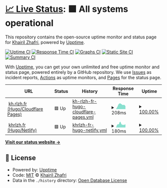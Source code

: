 # [📈 Live Status](https://status.khairilzhafri.com): <!--live status--> **🟩 All systems operational**

This repository contains the open-source uptime monitor and status page for [Khairil Zhafri](https://khrlzh.fr), powered by [Upptime](https://github.com/upptime/upptime).

[![Uptime CI](https://github.com/khrlzhfr/upptime/workflows/Uptime%20CI/badge.svg)](https://github.com/khrlzhfr/upptime/actions?query=workflow%3A%22Uptime+CI%22)
[![Response Time CI](https://github.com/khrlzhfr/upptime/workflows/Response%20Time%20CI/badge.svg)](https://github.com/khrlzhfr/upptime/actions?query=workflow%3A%22Response+Time+CI%22)
[![Graphs CI](https://github.com/khrlzhfr/upptime/workflows/Graphs%20CI/badge.svg)](https://github.com/khrlzhfr/upptime/actions?query=workflow%3A%22Graphs+CI%22)
[![Static Site CI](https://github.com/khrlzhfr/upptime/workflows/Static%20Site%20CI/badge.svg)](https://github.com/khrlzhfr/upptime/actions?query=workflow%3A%22Static+Site+CI%22)
[![Summary CI](https://github.com/khrlzhfr/upptime/workflows/Summary%20CI/badge.svg)](https://github.com/khrlzhfr/upptime/actions?query=workflow%3A%22Summary+CI%22)

With [Upptime](https://upptime.js.org), you can get your own unlimited and free uptime monitor and status page, powered entirely by a GitHub repository. We use [Issues](https://github.com/khrlzhfr/upptime/issues) as incident reports, [Actions](https://github.com/khrlzhfr/upptime/actions) as uptime monitors, and [Pages](https://status.khairilzhafri.com) for the status page.

<!--start: status pages-->
<!-- This summary is generated by Upptime (https://github.com/upptime/upptime) -->
<!-- Do not edit this manually, your changes will be overwritten -->
<!-- prettier-ignore -->
| URL | Status | History | Response Time | Uptime |
| --- | ------ | ------- | ------------- | ------ |
| <img alt="" src="https://icons.duckduckgo.com/ip3/kh.rlzh.fr.ico" height="13"> [kh.rlzh.fr (Hugo/Cloudflare Pages)](https://kh.rlzh.fr/?ref=upptime) | 🟩 Up | [kh-rlzh-fr-hugo-cloudflare-pages.yml](https://github.com/khrlzhfr/upptime/commits/HEAD/history/kh-rlzh-fr-hugo-cloudflare-pages.yml) | <details><summary><img alt="Response time graph" src="./graphs/kh-rlzh-fr-hugo-cloudflare-pages/response-time-week.png" height="20"> 208ms</summary><br><a href="https://status.khairilzhafri.com/history/kh-rlzh-fr-hugo-cloudflare-pages"><img alt="Response time 173" src="https://img.shields.io/endpoint?url=https%3A%2F%2Fraw.githubusercontent.com%2Fkhrlzhfr%2Fupptime%2FHEAD%2Fapi%2Fkh-rlzh-fr-hugo-cloudflare-pages%2Fresponse-time.json"></a><br><a href="https://status.khairilzhafri.com/history/kh-rlzh-fr-hugo-cloudflare-pages"><img alt="24-hour response time 181" src="https://img.shields.io/endpoint?url=https%3A%2F%2Fraw.githubusercontent.com%2Fkhrlzhfr%2Fupptime%2FHEAD%2Fapi%2Fkh-rlzh-fr-hugo-cloudflare-pages%2Fresponse-time-day.json"></a><br><a href="https://status.khairilzhafri.com/history/kh-rlzh-fr-hugo-cloudflare-pages"><img alt="7-day response time 208" src="https://img.shields.io/endpoint?url=https%3A%2F%2Fraw.githubusercontent.com%2Fkhrlzhfr%2Fupptime%2FHEAD%2Fapi%2Fkh-rlzh-fr-hugo-cloudflare-pages%2Fresponse-time-week.json"></a><br><a href="https://status.khairilzhafri.com/history/kh-rlzh-fr-hugo-cloudflare-pages"><img alt="30-day response time 166" src="https://img.shields.io/endpoint?url=https%3A%2F%2Fraw.githubusercontent.com%2Fkhrlzhfr%2Fupptime%2FHEAD%2Fapi%2Fkh-rlzh-fr-hugo-cloudflare-pages%2Fresponse-time-month.json"></a><br><a href="https://status.khairilzhafri.com/history/kh-rlzh-fr-hugo-cloudflare-pages"><img alt="1-year response time 173" src="https://img.shields.io/endpoint?url=https%3A%2F%2Fraw.githubusercontent.com%2Fkhrlzhfr%2Fupptime%2FHEAD%2Fapi%2Fkh-rlzh-fr-hugo-cloudflare-pages%2Fresponse-time-year.json"></a></details> | <details><summary><a href="https://status.khairilzhafri.com/history/kh-rlzh-fr-hugo-cloudflare-pages">100.00%</a></summary><a href="https://status.khairilzhafri.com/history/kh-rlzh-fr-hugo-cloudflare-pages"><img alt="All-time uptime 100.00%" src="https://img.shields.io/endpoint?url=https%3A%2F%2Fraw.githubusercontent.com%2Fkhrlzhfr%2Fupptime%2FHEAD%2Fapi%2Fkh-rlzh-fr-hugo-cloudflare-pages%2Fuptime.json"></a><br><a href="https://status.khairilzhafri.com/history/kh-rlzh-fr-hugo-cloudflare-pages"><img alt="24-hour uptime 100.00%" src="https://img.shields.io/endpoint?url=https%3A%2F%2Fraw.githubusercontent.com%2Fkhrlzhfr%2Fupptime%2FHEAD%2Fapi%2Fkh-rlzh-fr-hugo-cloudflare-pages%2Fuptime-day.json"></a><br><a href="https://status.khairilzhafri.com/history/kh-rlzh-fr-hugo-cloudflare-pages"><img alt="7-day uptime 100.00%" src="https://img.shields.io/endpoint?url=https%3A%2F%2Fraw.githubusercontent.com%2Fkhrlzhfr%2Fupptime%2FHEAD%2Fapi%2Fkh-rlzh-fr-hugo-cloudflare-pages%2Fuptime-week.json"></a><br><a href="https://status.khairilzhafri.com/history/kh-rlzh-fr-hugo-cloudflare-pages"><img alt="30-day uptime 100.00%" src="https://img.shields.io/endpoint?url=https%3A%2F%2Fraw.githubusercontent.com%2Fkhrlzhfr%2Fupptime%2FHEAD%2Fapi%2Fkh-rlzh-fr-hugo-cloudflare-pages%2Fuptime-month.json"></a><br><a href="https://status.khairilzhafri.com/history/kh-rlzh-fr-hugo-cloudflare-pages"><img alt="1-year uptime 100.00%" src="https://img.shields.io/endpoint?url=https%3A%2F%2Fraw.githubusercontent.com%2Fkhrlzhfr%2Fupptime%2FHEAD%2Fapi%2Fkh-rlzh-fr-hugo-cloudflare-pages%2Fuptime-year.json"></a></details>
| <img alt="" src="https://icons.duckduckgo.com/ip3/khrlzh.fr.ico" height="13"> [khrlzh.fr (Hugo/Netlify)](https://khrlzh.fr/?ref=upptime) | 🟩 Up | [khrlzh-fr-hugo-netlify.yml](https://github.com/khrlzhfr/upptime/commits/HEAD/history/khrlzh-fr-hugo-netlify.yml) | <details><summary><img alt="Response time graph" src="./graphs/khrlzh-fr-hugo-netlify/response-time-week.png" height="20"> 180ms</summary><br><a href="https://status.khairilzhafri.com/history/khrlzh-fr-hugo-netlify"><img alt="Response time 146" src="https://img.shields.io/endpoint?url=https%3A%2F%2Fraw.githubusercontent.com%2Fkhrlzhfr%2Fupptime%2FHEAD%2Fapi%2Fkhrlzh-fr-hugo-netlify%2Fresponse-time.json"></a><br><a href="https://status.khairilzhafri.com/history/khrlzh-fr-hugo-netlify"><img alt="24-hour response time 279" src="https://img.shields.io/endpoint?url=https%3A%2F%2Fraw.githubusercontent.com%2Fkhrlzhfr%2Fupptime%2FHEAD%2Fapi%2Fkhrlzh-fr-hugo-netlify%2Fresponse-time-day.json"></a><br><a href="https://status.khairilzhafri.com/history/khrlzh-fr-hugo-netlify"><img alt="7-day response time 180" src="https://img.shields.io/endpoint?url=https%3A%2F%2Fraw.githubusercontent.com%2Fkhrlzhfr%2Fupptime%2FHEAD%2Fapi%2Fkhrlzh-fr-hugo-netlify%2Fresponse-time-week.json"></a><br><a href="https://status.khairilzhafri.com/history/khrlzh-fr-hugo-netlify"><img alt="30-day response time 142" src="https://img.shields.io/endpoint?url=https%3A%2F%2Fraw.githubusercontent.com%2Fkhrlzhfr%2Fupptime%2FHEAD%2Fapi%2Fkhrlzh-fr-hugo-netlify%2Fresponse-time-month.json"></a><br><a href="https://status.khairilzhafri.com/history/khrlzh-fr-hugo-netlify"><img alt="1-year response time 146" src="https://img.shields.io/endpoint?url=https%3A%2F%2Fraw.githubusercontent.com%2Fkhrlzhfr%2Fupptime%2FHEAD%2Fapi%2Fkhrlzh-fr-hugo-netlify%2Fresponse-time-year.json"></a></details> | <details><summary><a href="https://status.khairilzhafri.com/history/khrlzh-fr-hugo-netlify">100.00%</a></summary><a href="https://status.khairilzhafri.com/history/khrlzh-fr-hugo-netlify"><img alt="All-time uptime 100.00%" src="https://img.shields.io/endpoint?url=https%3A%2F%2Fraw.githubusercontent.com%2Fkhrlzhfr%2Fupptime%2FHEAD%2Fapi%2Fkhrlzh-fr-hugo-netlify%2Fuptime.json"></a><br><a href="https://status.khairilzhafri.com/history/khrlzh-fr-hugo-netlify"><img alt="24-hour uptime 100.00%" src="https://img.shields.io/endpoint?url=https%3A%2F%2Fraw.githubusercontent.com%2Fkhrlzhfr%2Fupptime%2FHEAD%2Fapi%2Fkhrlzh-fr-hugo-netlify%2Fuptime-day.json"></a><br><a href="https://status.khairilzhafri.com/history/khrlzh-fr-hugo-netlify"><img alt="7-day uptime 100.00%" src="https://img.shields.io/endpoint?url=https%3A%2F%2Fraw.githubusercontent.com%2Fkhrlzhfr%2Fupptime%2FHEAD%2Fapi%2Fkhrlzh-fr-hugo-netlify%2Fuptime-week.json"></a><br><a href="https://status.khairilzhafri.com/history/khrlzh-fr-hugo-netlify"><img alt="30-day uptime 100.00%" src="https://img.shields.io/endpoint?url=https%3A%2F%2Fraw.githubusercontent.com%2Fkhrlzhfr%2Fupptime%2FHEAD%2Fapi%2Fkhrlzh-fr-hugo-netlify%2Fuptime-month.json"></a><br><a href="https://status.khairilzhafri.com/history/khrlzh-fr-hugo-netlify"><img alt="1-year uptime 100.00%" src="https://img.shields.io/endpoint?url=https%3A%2F%2Fraw.githubusercontent.com%2Fkhrlzhfr%2Fupptime%2FHEAD%2Fapi%2Fkhrlzh-fr-hugo-netlify%2Fuptime-year.json"></a></details>

<!--end: status pages-->

[**Visit our status website →**](https://status.khairilzhafri.com)

## 📄 License

- Powered by: [Upptime](https://github.com/upptime/upptime)
- Code: [MIT](./LICENSE) © [Khairil Zhafri](https://khrlzh.fr)
- Data in the `./history` directory: [Open Database License](https://opendatacommons.org/licenses/odbl/1-0/)
